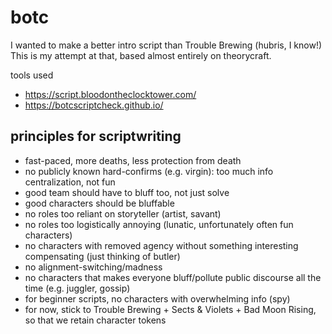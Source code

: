 # botc

I wanted to make a better intro script than Trouble Brewing (hubris, I know!)  This is my attempt at that, based almost entirely on theorycraft.  

tools used
- https://script.bloodontheclocktower.com/
- https://botcscriptcheck.github.io/

## principles for scriptwriting

- fast-paced, more deaths, less protection from death
- no publicly known hard-confirms (e.g. virgin):  too much info centralization, not fun
- good team should have to bluff too, not just solve
- good characters should be bluffable
- no roles too reliant on storyteller (artist, savant)
- no roles too logistically annoying (lunatic, unfortunately often fun characters)
- no characters with removed agency without something interesting compensating (just thinking of butler)
- no alignment-switching/madness
- no characters that makes everyone bluff/pollute public discourse all the time (e.g. juggler, gossip)
- for beginner scripts, no characters with overwhelming info (spy)
- for now, stick to Trouble Brewing + Sects & Violets + Bad Moon Rising, so that we retain character tokens
